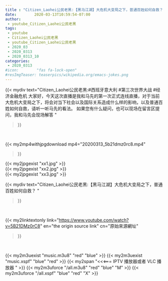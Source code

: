 ```yaml
---
title : "Citizen_Laohei公民老黑:【黑马江湖】大危机大变局之下，普通百姓如何自救？ "
date:        2020-03-13T10:59:54-07:00
author:
 - youtube_Citizen_Laohei公民老黑
tags:
 - youtube
 - Citizen_Laohei公民老黑
 - youtube_Citizen_Laohei公民老黑
 - 2020_03
 - 2020_0313
 - 2020_0313_10
categories:
 - 2020_0313
#icon:        "fas fa-lock-open"
#resImgTeaser: teaserpics/wikipedia.org/emacs-jokes.png
---
```


{{< mydiv text="Citizen_Laohei公民老黑:#西班牙意大利 #第三次世界大战 #经济金融危机  大家好，今天这次直播是我和马先的第一次正式连线直播，对于当前大危机大变局之下，将会对当下社会以及国际关系造成什么样的影响，以及普通百姓如何自救，请听一听马先的看法。  如果您有什么疑问，也可以现场在留言区提问，我和马先会现场解答 "
>}}
<br>


{{< my2mp4withjpgdownload mp4="20200313_5b21dmz0rc8.mp4"
>}}

{{< my2jpgexist "xx1.jpg" >}}<br>
{{< my2jpgexist "xx2.jpg" >}}<br>
{{< my2jpgexist "xx3.jpg" >}}<br>



{{< mydiv text="Citizen_Laohei公民老黑:【黑马江湖】大危机大变局之下，普通百姓如何自救？ "
>}}
<br>

{{< my2linktextonly link="https://www.youtube.com/watch?v=5B21DMz0rC8"
en="the origin source link" cn="原始來源網址"
>}}


<br>

{{< my2m3uexist "music.m3u8" "red"  "blue" >}} {{< my2m3uexist "music.xspf" "blue" "red"  >}} {{< my2span "<<<=== IPTV 播放器或者 VLC 播放器 " >}} {{< my2m3uforce "/all.m3u8" "red"  "blue" "M" >}} {{< my2m3uforce "/all.xspf" "blue" "red"  "X" >}} 
